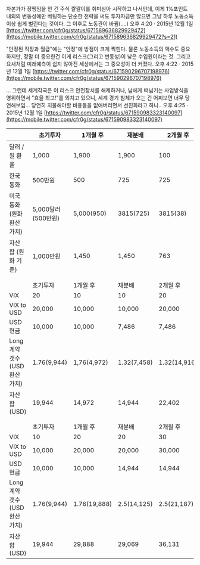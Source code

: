 자본가가 장땡임을 안 건 주식 짤짤이를 취미삼아 시작하고 나서인데, 이게 1%포인트 내외의 변동성에만 베팅하는 단순한 전략을 써도 투자자금만 많으면 그냥 하루 노동소득 이상 쉽게 벌린다는 것이다. 그 이후로 노동관이 바뀜(....) 오후 4:20 · 2015년 12월 1일
[https://twitter.com/cfr0g/status/671589636829929472](https://mobile.twitter.com/cfr0g/status/671589636829929472?s=21)

"안정된 직장과 월급"에는 "안정"에 방점이 크게 찍힌다. 물론 노동소득의 액수도 중요하지만, 정말 더 중요한건 이게 리스크(그리고 변동성)이 낮은 수입원이라는 것. 그리고 요새처럼 미래예측이 쉽지 않아진 세상에서는 그 중요성이 더 커졌다. 오후 4:22 · 2015년 12월 1일
[https://twitter.com/cfr0g/status/671590296707198976](https://mobile.twitter.com/cfr0g/status/671590296707198976)

... 그런데 세계각국은 이 리스크 안전장치를 해제하거나, 남에게 떠넘기는 사업방식을 영위하면서 "효율 최고!"를 외치고 있으니, 세계 경기 침체가 오는 건 어찌보면 너무 당연해보임... 당연히 지불해야할 비용들을 없애버리면서 선진화라고 하니.. 오후 4:25 · 2015년 12월 1일
[https://twitter.com/cfr0g/status/671590983323140097](https://mobile.twitter.com/cfr0g/status/671590983323140097)



|                               | 초기투자           | 1개월 후     | 재분배      | 2개월 후     | 재분배       | 3개월 후     |              |             |
| ----------------------------- | ------------------ | ------------ | ----------- | ------------ | ------------ | ------------ | ------------ | ----------- |
| 달러 / 원 환율                | 1,000              | 1,900        | 1,900       | 100          | 100          | 1,000        |              |             |
| 한국 통화                     | 500만원            | 500          | 725         | 725          | 381          | 381          |              |             |
| 미국 통화(원화 환산 가치)     | 5,000달러(500만원) | 5,000(950)   | 3815(725)   | 3815(38)     | 38,100(381)  | 38,100(3810) |              |             |
| 자산 합 (원화 기준)           | 1,000만원          | 1,450        | 1,450       | 763          | 762          | 4,191        |              |             |
|                               |                    |              |             |              |              |              |              |             |
|                               |                    |              |             |              |              |              |              |             |
|                               | 초기투자           | 1개월 후     | 재분배      | 2개월 후     | 재분배       | 3개월 후     | 재분배       | 4개월 후    |
| VIX                           | 20                 | 10           | 10          | 20           | 20           | 40           | 40           | 20          |
| VIX to USD                    | 20,000             | 10,000       | 10,000      | 20,000       | 20,000       | 40,000       | 40,000       | 20,000      |
| USD 현금                      | 10,000             | 10,000       | 7,486       | 7,486        | 11,201       | 11,201       | 16,787       | 16,787      |
| Long 계약 갯수(USD 환산 가치) | 1.76(9,944)        | 1,76(4,972)  | 1.32(7,458) | 1.32(14,916) | 1.98(11,187) | 1.98(22,374) | 2.97(16,780) | 2.97(8,390) |
| 자산 합(USD)                  | 19,944             | 14,972       | 14,944      | 22,402       | 22,388       | 33,575       | 33,567       | 25,177      |
|                               |                    |              |             |              |              |              |              |             |
|                               |                    |              |             |              |              |              |              |             |
|                               | 초기투자           | 1개월 후     | 재분배      | 2개월 후     | 재분배       | 3개월 후     |              |             |
| VIX                           | 10                 | 20           | 20          | 30           | 30           | 10           |              |             |
| VIX to USD                    | 10,000             | 20,000       | 20,000      | 30,000       | 30,000       | 10,000       |              |             |
| USD 현금                      | 10,000             | 10,000       | 14,944      | 14,944       | 18,065       | 18,065       |              |             |
| Long 계약 갯수(USD 환산 가치) | 1.76(9,944)        | 1.76(19,888) | 2.5(14,125) | 2.5(21,187)  | 3.1(17,515)  | 3.1(5,780)   |              |             |
| 자산 합(USD)                  | 19,944             | 29,888       | 29,069      | 36,131       | 35,580       | 23,845       |              |             |

